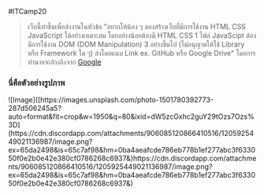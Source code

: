 #ITCamp20

> เว็บนี้ทำขึ้นเพื่อส่งงานในหัวข้อ "อยากให้น้อง ๆ ลองสร้างเว็บที่มีการใช้งาน HTML CSS JavaScript ได้อย่างเหมาะสม โดยอย่างน้อยต้องมี HTML CSS 1 ไฟล์ JavaScipt ต้องมีการใช้งาน DOM (DOM Manipulation) 3 อย่างขึ้นไป (ไม่อนุญาตให้ใช้ Library หรือ Framework ใด ๆ) ส่งโดยแนบ Link ex. GitHub หรือ Google Drive"
> โดยการทำนายจะอ้างอิงจาก [Google](https://www.sanook.com/horoscope/120681/)
<h3>นี่คือตัวอย่างรูปภาพ</h3>
![Image]([https://images.unsplash.com/photo-1501780392773-287d506245a5?auto=format&fit=crop&w=1950&q=80&ixid=dW5zcGxhc2guY29tOzs7Ozs%3D](https://cdn.discordapp.com/attachments/906085120866410516/1205925449021136987/image.png?ex=65da2498&is=65c7af98&hm=0ba4aeafcde786eb778b1ef277abc3f633050f0e2b0e42e380cf0786268c6937&)https://cdn.discordapp.com/attachments/906085120866410516/1205925449021136987/image.png?ex=65da2498&is=65c7af98&hm=0ba4aeafcde786eb778b1ef277abc3f633050f0e2b0e42e380cf0786268c6937&)
